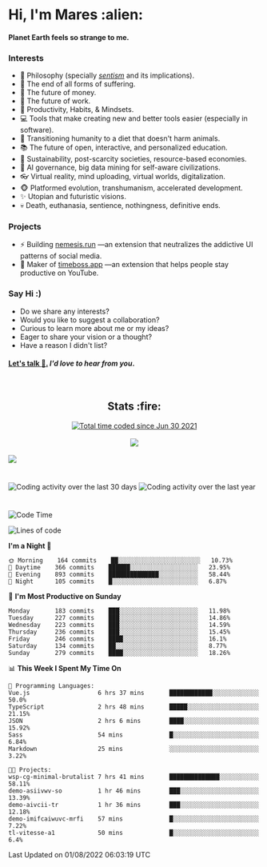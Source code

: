 <h1>Hi, I'm Mares :alien:</h1>

#### Planet Earth feels so strange to me.

### **Interests**

- 🌊 Philosophy (specially [_sentism_][sentismmedium] and its implications).
- 🎯 The end of all forms of suffering.
- 💸 The future of money.
- 💼 The future of work.
- 🧠 Productivity, Habits, & Mindsets.
- 💻 Tools that make creating new and better tools easier (especially in software).
- 🥗 Transitioning humanity to a diet that doesn't harm animals.
- 📚 The future of open, interactive, and personalized education.
- 🌱 Sustainability, post-scarcity societies, resource-based economies.
- 🤖 AI governance, big data mining for self-aware civilizations.
- 👓 Virtual reality, mind uploading, virtual worlds, digitalization.
- 🐵 Platformed evolution, transhumanism, accelerated development.
- ✨ Utopian and futuristic visions.
- 💀 Death, euthanasia, sentience, nothingness, definitive ends.


### **Projects**

- ⚡ Building [nemesis.run](https://chrome.google.com/webstore/detail/nemesis-%E2%80%93-humane-design-f/blfbbifgjgikekfochleknjcopefifgo?hl=en) —an extension that neutralizes the addictive UI patterns of social media.
- 💎 Maker of [timeboss.app](https://timeboss.app) —an extension that helps people stay productive on YouTube.


### **Say Hi :)**

- Do we share any interests?
- Would you like to suggest a collaboration?
- Curious to learn more about me or my ideas?
- Eager to share your vision or a thought?
- Have a reason I didn't list?

#### [Let's talk :wave:.](mailto:mareszhar@gmail.com) _I'd love to hear from you_.

[sentismmedium]: https://medium.com/@mareszhar/born-a-prisoner-a-reflection-about-life-its-struggles-and-a-plan-to-escape-d8566ce9b026

<br>

<h2 align="center">Stats :fire:</h2>

<div align="center">
  <a href="https://wakatime.com/@cfdc0e0d-4860-4b62-9ff0-cb659185525e">
    <img src="https://wakatime.com/badge/user/cfdc0e0d-4860-4b62-9ff0-cb659185525e.svg" alt="Total time coded since Jun 30 2021" />
  </a>
</div>

<br>

<!-- 
Add or remove this: 
&dates=B1AAB3FF 
...or this...
&date_format=M%20j%5B%2C%20Y%5D
from the *streak stats URL below* if they get bugged and aren't updating: 
-->

<div align="center">
  <img src="https://github-readme-streak-stats.herokuapp.com?user=mareszhar&theme=black-ice&hide_border=true&stroke=FFFFFF15&ring=DF8FFE&fire=DF8FFE&currStreakLabel=DF8FFE&background=1A232A&currStreakNum=86FFAB&dates=B1AAB3FF&date_format=M%20j%5B%2C%20Y%5D">
</div>

<br>

<img src="https://activity-graph.herokuapp.com/graph?username=mareszhar&theme=nord&bg_color=00000000&color=979797&line=DF8FFE&point=00000000&area=true&hide_border=true">

<br>

<h1></h1>

<img src="https://wakatime.com/share/@mares/5df0ff02-9c79-41b4-b540-51dc9c65a57b.svg" alt="Coding activity over the last 30 days" />
<img src="https://wakatime.com/share/@mares/ea89ba71-f374-40af-930c-e0655909fe37.svg" alt="Coding activity over the last year" />

<h1></h1>

<!--START_SECTION:waka-->
![Code Time](http://img.shields.io/badge/Code%20Time-557%20hrs%2030%20mins-blue)

![Lines of code](https://img.shields.io/badge/From%20Hello%20World%20I%27ve%20Written-149%20Thousand%20lines%20of%20code-blue)

**I'm a Night 🦉** 

```text
🌞 Morning    164 commits    ██░░░░░░░░░░░░░░░░░░░░░░░   10.73% 
🌆 Daytime    366 commits    ██████░░░░░░░░░░░░░░░░░░░   23.95% 
🌃 Evening    893 commits    ██████████████░░░░░░░░░░░   58.44% 
🌙 Night      105 commits    █░░░░░░░░░░░░░░░░░░░░░░░░   6.87%

```
📅 **I'm Most Productive on Sunday** 

```text
Monday       183 commits    ███░░░░░░░░░░░░░░░░░░░░░░   11.98% 
Tuesday      227 commits    ███░░░░░░░░░░░░░░░░░░░░░░   14.86% 
Wednesday    223 commits    ███░░░░░░░░░░░░░░░░░░░░░░   14.59% 
Thursday     236 commits    ███░░░░░░░░░░░░░░░░░░░░░░   15.45% 
Friday       246 commits    ████░░░░░░░░░░░░░░░░░░░░░   16.1% 
Saturday     134 commits    ██░░░░░░░░░░░░░░░░░░░░░░░   8.77% 
Sunday       279 commits    ████░░░░░░░░░░░░░░░░░░░░░   18.26%

```


📊 **This Week I Spent My Time On** 

```text
💬 Programming Languages: 
Vue.js                   6 hrs 37 mins       ████████████░░░░░░░░░░░░░   50.0% 
TypeScript               2 hrs 48 mins       █████░░░░░░░░░░░░░░░░░░░░   21.15% 
JSON                     2 hrs 6 mins        ████░░░░░░░░░░░░░░░░░░░░░   15.92% 
Sass                     54 mins             █░░░░░░░░░░░░░░░░░░░░░░░░   6.84% 
Markdown                 25 mins             ░░░░░░░░░░░░░░░░░░░░░░░░░   3.22%

🐱‍💻 Projects: 
wsp-cg-minimal-brutalist 7 hrs 41 mins       ██████████████░░░░░░░░░░░   58.11% 
demo-asiivwv-so          1 hr 46 mins        ███░░░░░░░░░░░░░░░░░░░░░░   13.39% 
demo-aivcii-tr           1 hr 36 mins        ███░░░░░░░░░░░░░░░░░░░░░░   12.18% 
demo-imifcaiwuvc-mrfi    57 mins             █░░░░░░░░░░░░░░░░░░░░░░░░   7.22% 
tl-vitesse-a1            50 mins             █░░░░░░░░░░░░░░░░░░░░░░░░   6.4%

```


 Last Updated on 01/08/2022 06:03:19 UTC
<!--END_SECTION:waka-->
